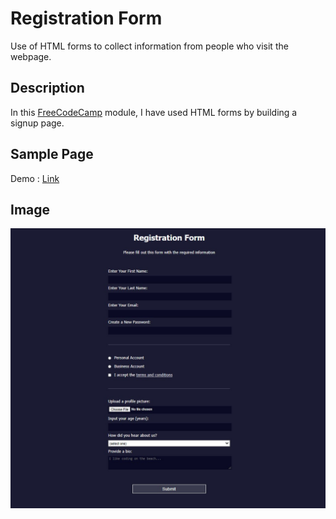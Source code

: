 # Registration Form

Use of HTML forms to collect information from people who visit the webpage. 

## Description

In this [FreeCodeCamp](https://www.freecodecamp.org/learn/2022/responsive-web-design/#learn-html-forms-by-building-a-registration-form) module, I have used HTML forms by building a signup page.

## Sample Page
Demo : [Link](https://registration-form.priyam19.repl.co/)


## Image
![CSS Color Markers](images/registration-form.jpg)